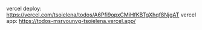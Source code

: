 vercel deploy: https://vercel.com/tsoielena/todos/A6Pfi9opxCMiHfKBTgXhqf8NjgAT
vercel app: https://todos-msrvounvg-tsoielena.vercel.app/
